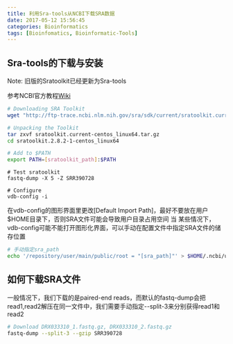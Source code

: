 ```yaml
---
title: 利用Sra-tools从NCBI下载SRA数据
date: 2017-05-12 15:56:45
categories: Bioinformatics
tags: [Bioinfomatics, Bioinformatic-Tools]
---
```


## Sra-tools的下载与安装

Note: 旧版的Sratoolkit已经更新为Sra-tools

参考NCBI官方教程[Wiki](http://ncbi.github.io/sra-tools/install_config.html)

```bash
# Downloading SRA Toolkit
wget "http://ftp-trace.ncbi.nlm.nih.gov/sra/sdk/current/sratoolkit.current-centos_linux64.tar.gz"
```

<!-- more -->

```bash
# Unpacking the Toolkit 
tar zxvf sratoolkit.current-centos_linux64.tar.gz
cd sratoolkit.2.8.2-1-centos_linux64
```

```bash
# Add to $PATH
export PATH=[sratoolkit_path]:$PATH
```

```
# Test sratoolkit
fastq-dump -X 5 -Z SRR390728
```

```
# Configure 
vdb-config -i
```

在vdb-config的图形界面里更改[Default Import Path]，最好不要放在用户$HOME目录下，否则SRA文件可能会导致用户目录占用空间
当
某些情况下，vdb-config可能不能打开图形化界面，可以手动在配置文件中指定SRA文件的储存位置

```bash
# 手动指定sra_path
echo '/repository/user/main/public/root = "[sra_path]"' > $HOME/.ncbi/user-settings.mkfg
```

## 如何下载SRA文件

一般情况下，我们下载的是paired-end reads，而默认的fastq-dump会把read1,read2解压在同一文件中，我们需要手动指定--split-3来分别获得read1和read2

```bash
# Download DRX033310_1.fastq.gz, DRX033310_2.fastq.gz
fastq-dump --split-3 --gzip SRR390728
```